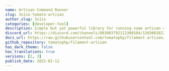 ```yaml
---
name: Artisan Command Runner
slug: 3x1io-tomato-artisan
author_slug: 3x1io
categories: [developer-tool]
description: Simple but yet powerful library for running some artisan commands.
discord_url: https://discord.com/channels/883083792112300104/1265002822605344871
docs_url: https://raw.githubusercontent.com/tomatophp/filament-artisan/master/README.md
github_repository: tomatophp/filament-artisan
has_dark_theme: false
has_translations: true
versions: [2, 3]
publish_date: 2022-02-12
---
```

